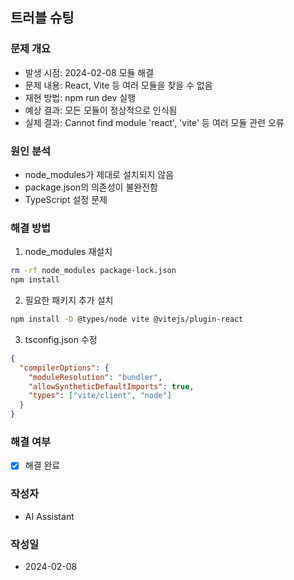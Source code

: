 ## 트러블 슈팅

### 문제 개요
* 발생 시점: 2024-02-08 모듈 해결
* 문제 내용: React, Vite 등 여러 모듈을 찾을 수 없음
* 재현 방법: npm run dev 실행
* 예상 결과: 모든 모듈이 정상적으로 인식됨
* 실제 결과: Cannot find module 'react', 'vite' 등 여러 모듈 관련 오류

### 원인 분석
* node_modules가 제대로 설치되지 않음
* package.json의 의존성이 불완전함
* TypeScript 설정 문제

### 해결 방법
1. node_modules 재설치
```bash
rm -rf node_modules package-lock.json
npm install
```

2. 필요한 패키지 추가 설치
```bash
npm install -D @types/node vite @vitejs/plugin-react
```

3. tsconfig.json 수정
```json
{
  "compilerOptions": {
    "moduleResolution": "bundler",
    "allowSyntheticDefaultImports": true,
    "types": ["vite/client", "node"]
  }
}
```

### 해결 여부
* [x] 해결 완료

### 작성자
* AI Assistant

### 작성일
* 2024-02-08 